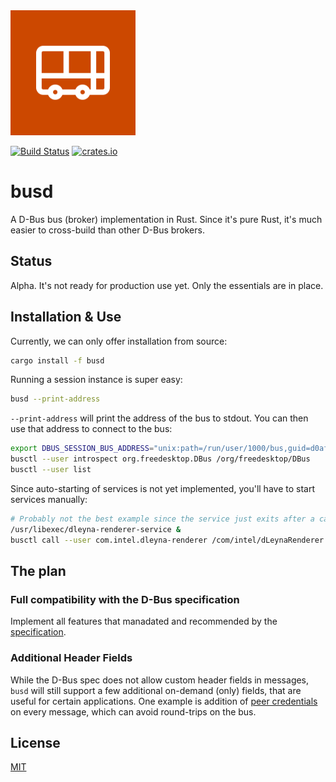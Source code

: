 <img alt="Project logo: a bus" src="data/logo.svg" width="200">

[![Build Status](https://img.shields.io/github/actions/workflow/status/dbus2/busd/ci.yml?branch=main)](https://github.com/dbus2/busd/actions?query=branch%3Amain)
[![crates.io](https://img.shields.io/crates/v/busd.svg)](https://crates.io/crates/busd)

# busd

A D-Bus bus (broker) implementation in Rust. Since it's pure Rust, it's much easier to cross-build
than other D-Bus brokers.

## Status

Alpha. It's not ready for production use yet. Only the essentials are in place.

## Installation & Use

Currently, we can only offer installation from source:

```bash
cargo install -f busd
```

Running a session instance is super easy:

```bash
busd --print-address
```

`--print-address` will print the address of the bus to stdout. You can then use that address to
connect to the bus:

```bash
export DBUS_SESSION_BUS_ADDRESS="unix:path=/run/user/1000/bus,guid=d0af79a44c000ce7985797ba649dbc05"
busctl --user introspect org.freedesktop.DBus /org/freedesktop/DBus
busctl --user list
```

Since auto-starting of services is not yet implemented, you'll have to start services manually:

```bash
# Probably not the best example since the service just exits after a call to it.
/usr/libexec/dleyna-renderer-service &
busctl call --user com.intel.dleyna-renderer /com/intel/dLeynaRenderer com.intel.dLeynaRenderer.Manager GetRenderers
```

## The plan

### Full compatibility with the D-Bus specification

Implement all features that manadated and recommended by the [specification].

### Additional Header Fields

While the D-Bus spec does not allow custom header fields in messages, `busd` will still support a
few additional on-demand (only) fields, that are useful for certain applications. One example is
addition of [peer credentials] on every message, which can avoid round-trips on the bus.

## License

[MIT](LICENSE-MIT)

[specification]: https://dbus.freedesktop.org/doc/dbus-specification.html
[peer credentials]: https://github.com/dbus2/busd/issues/29
